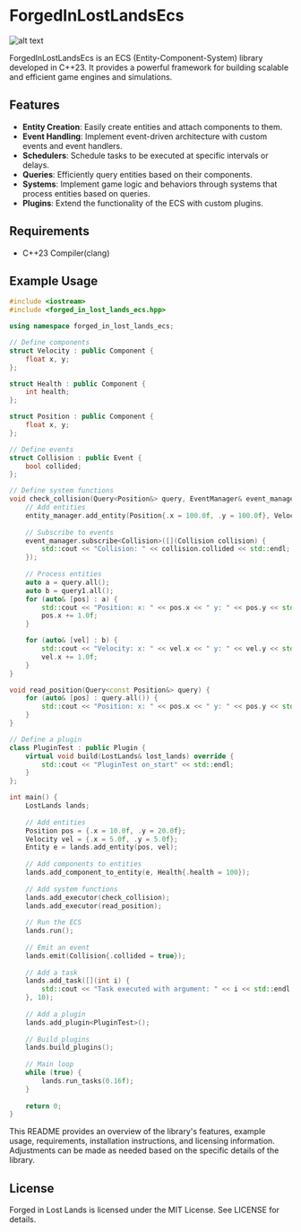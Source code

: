 # ForgedInLostLandsEcs
![alt text](https://github.com/GabrielBernardoDaSilva/forged_in_lost_lands_ecs/blob/main/forged-in-lost-lands.png)

ForgedInLostLandsEcs is an ECS (Entity-Component-System) library developed in C++23. It provides a powerful framework for building scalable and efficient game engines and simulations.


## Features

- **Entity Creation**: Easily create entities and attach components to them.
- **Event Handling**: Implement event-driven architecture with custom events and event handlers.
- **Schedulers**: Schedule tasks to be executed at specific intervals or delays.
- **Queries**: Efficiently query entities based on their components.
- **Systems**: Implement game logic and behaviors through systems that process entities based on queries.
- **Plugins**: Extend the functionality of the ECS with custom plugins.

## Requirements
- C++23 Compiler(clang)


## Example Usage

```cpp
#include <iostream>
#include <forged_in_lost_lands_ecs.hpp>

using namespace forged_in_lost_lands_ecs;

// Define components
struct Velocity : public Component {
    float x, y;
};

struct Health : public Component {
    int health;
};

struct Position : public Component {
    float x, y;
};

// Define events
struct Collision : public Event {
    bool collided;
};

// Define system functions
void check_collision(Query<Position&> query, EventManager& event_manager, Query<Velocity&> query1, EntityManager& entity_manager) {
    // Add entities
    entity_manager.add_entity(Position{.x = 100.0f, .y = 100.0f}, Velocity{.x = 100.0f, .y = 100.0f});
    
    // Subscribe to events
    event_manager.subscribe<Collision>([](Collision collision) {
        std::cout << "Collision: " << collision.collided << std::endl;
    });
    
    // Process entities
    auto a = query.all();
    auto b = query1.all();
    for (auto& [pos] : a) {
        std::cout << "Position: x: " << pos.x << " y: " << pos.y << std::endl;
        pos.x += 1.0f;
    }

    for (auto& [vel] : b) {
        std::cout << "Velocity: x: " << vel.x << " y: " << vel.y << std::endl;
        vel.x += 1.0f;
    }
}

void read_position(Query<const Position&> query) {
    for (auto& [pos] : query.all()) {
        std::cout << "Position: x: " << pos.x << " y: " << pos.y << std::endl;
    }
}

// Define a plugin
class PluginTest : public Plugin {
    virtual void build(LostLands& lost_lands) override {
        std::cout << "PluginTest on_start" << std::endl;
    }
};

int main() {
    LostLands lands;
    
    // Add entities
    Position pos = {.x = 10.0f, .y = 20.0f};
    Velocity vel = {.x = 5.0f, .y = 5.0f};
    Entity e = lands.add_entity(pos, vel);
    
    // Add components to entities
    lands.add_component_to_entity(e, Health{.health = 100});
    
    // Add system functions
    lands.add_executor(check_collision);
    lands.add_executor(read_position);
    
    // Run the ECS
    lands.run();
    
    // Emit an event
    lands.emit(Collision{.collided = true});
    
    // Add a task
    lands.add_task([](int i) {
        std::cout << "Task executed with argument: " << i << std::endl;
    }, 10);
    
    // Add a plugin
    lands.add_plugin<PluginTest>();
    
    // Build plugins
    lands.build_plugins();
    
    // Main loop
    while (true) {
        lands.run_tasks(0.16f);
    }
    
    return 0;
}
```


This README provides an overview of the library's features, example usage, requirements, installation instructions, and licensing information. Adjustments can be made as needed based on the specific details of the library.


## License
Forged in Lost Lands is licensed under the MIT License. See LICENSE for details.